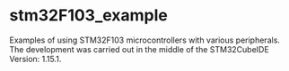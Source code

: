 # stm32F103_example
Examples of using STM32F103 microcontrollers with various peripherals.    
The development was carried out in the middle of the STM32CubeIDE Version: 1.15.1.
